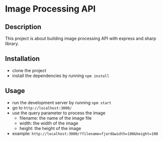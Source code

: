 # Image Processing API

## Description
This project is about building image processing API with express and sharp library.

## Installation
* clone the project
* install the dependencies by running `npm install`

## Usage
* run the development server by running `npm start`
* go to `http://localhost:3000/`
* use the query parameter to process the image
  * filename: the name of the image file
  * width: the width of the image
  * height: the height of the image
* example: `http://localhost:3000/?filename=fjord&width=100&height=100`